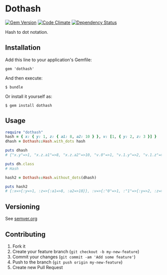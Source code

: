 # Dothash

[![Gem Version](https://badge.fury.io/rb/dothash.svg)](http://badge.fury.io/rb/dothash)
[![Code Climate](https://codeclimate.com/github/skopciewski/dothash/badges/gpa.svg)](https://codeclimate.com/github/skopciewski/dothash)
[![Dependency Status](https://gemnasium.com/badges/github.com/skopciewski/dothash.svg)](https://gemnasium.com/github.com/skopciewski/dothash)

Hash to dot notation.

## Installation

Add this line to your application's Gemfile:

    gem 'dothash'

And then execute:

    $ bundle

Or install it yourself as:

    $ gem install dothash

## Usage

```ruby
require "dothash"
hash = { x: { y: 1, z: { a1: 8, a2: 10 } }, v: [1, { y: 2, z: 3 }] }
dhash = Dothash::Hash.with_dots hash

puts dhash
# {"x.y"=>1, "x.z.a1"=>8, "x.z.a2"=>10, "v.0"=>1, "v.1.y"=>2, "v.1.z"=>3}

puts dh.class
# Hash

hash2 = Dothash::Hash.without_dots(dhash)

puts hash2
# {:x=>{:y=>1, :z=>{:a1=>8, :a2=>10}}, :v=>{:"0"=>1, :"1"=>{:y=>2, :z=>3}}}
```

## Versioning

See [semver.org][semver]

## Contributing

1. Fork it
2. Create your feature branch (`git checkout -b my-new-feature`)
3. Commit your changes (`git commit -am 'Add some feature'`)
4. Push to the branch (`git push origin my-new-feature`)
5. Create new Pull Request

[semver]: http://semver.org/
